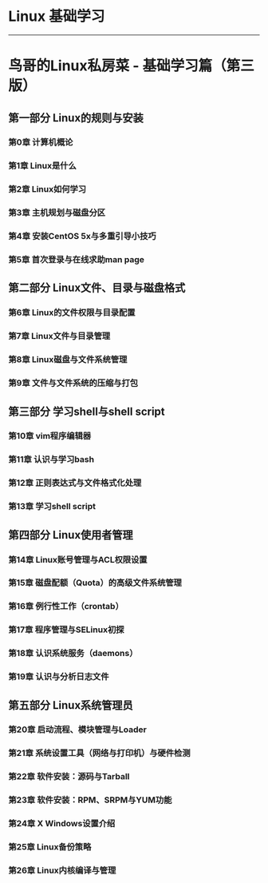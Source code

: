 

# Linux 基础学习
------
# 鸟哥的Linux私房菜 - 基础学习篇（第三版）


## 第一部分 Linux的规则与安装

### 第0章 计算机概论
### 第1章 Linux是什么
### 第2章 Linux如何学习
### 第3章 主机规划与磁盘分区
### 第4章 安装CentOS 5x与多重引导小技巧
### 第5章 首次登录与在线求助man page

## 第二部分 Linux文件、目录与磁盘格式

### 第6章 Linux的文件权限与目录配置
### 第7章 Linux文件与目录管理
### 第8章 Linux磁盘与文件系统管理
### 第9章 文件与文件系统的压缩与打包

## 第三部分 学习shell与shell script

### 第10章 vim程序编辑器
### 第11章 认识与学习bash
### 第12章 正则表达式与文件格式化处理
### 第13章 学习shell script

## 第四部分 Linux使用者管理

### 第14章 Linux账号管理与ACL权限设置
### 第15章 磁盘配额（Quota）的高级文件系统管理
### 第16章 例行性工作（crontab）
### 第17章 程序管理与SELinux初探
### 第18章 认识系统服务（daemons）
### 第19章 认识与分析日志文件

## 第五部分 Linux系统管理员

### 第20章  启动流程、模块管理与Loader 
### 第21章 系统设置工具（网络与打印机）与硬件检测
### 第22章 软件安装：源码与Tarball
### 第23章 软件安装：RPM、SRPM与YUM功能
### 第24章 X Windows设置介绍
### 第25章 Linux备份策略
### 第26章 Linux内核编译与管理
